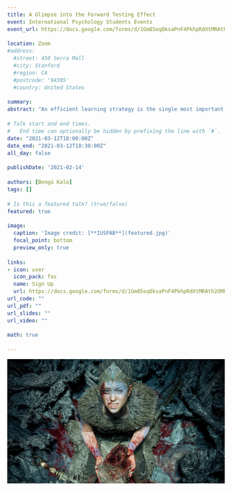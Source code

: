 ```yaml
---
title: A Glimpse into the Forward Testing Effect
event: International Psychology Students Events
event_url: https://docs.google.com/forms/d/1Gm85oqOksaPnF4PkhpRdXtMRAth2OMbAXUyG8v3k4Sc/viewform?edit_requested=true

location: Zoom
#address:
  #street: 450 Serra Mall
  #city: Stanford
  #region: CA
  #postcode: '94305'
  #country: United States

summary: 
abstract: "An efficient learning strategy is the single most important possession in our academic life. But how do we decide which strategy is better to use? Not surprisingly, there is a growing body of research on this question. In this talk, I will be addressing how testing ourselves can not only can enhance the retention of that particular material, but also improves the memorisation and retention of different information in the same domain."

# Talk start and end times.
#   End time can optionally be hidden by prefixing the line with `#`.
date: "2021-03-12T18:00:00Z"
date_end: "2021-03-12T18:30:00Z"
all_day: false

publishDate: '2021-02-14'

authors: [Bengü Kalo]
tags: []

# Is this a featured talk? (true/false)
featured: true

image:
  caption: 'Image credit: [**IUSPAB**](featured.jpg)'
  focal_point: bottom
  preview_only: true

links:
- icon: user
  icon_pack: fas
  name: Sign Up
  url: https://docs.google.com/forms/d/1Gm85oqOksaPnF4PkhpRdXtMRAth2OMbAXUyG8v3k4Sc/viewform?edit_requested=true
url_code: ""
url_pdf: ""
url_slides: ""
url_video: ""

math: true

---
```


![**IUSPAB**](featured.jpg)
